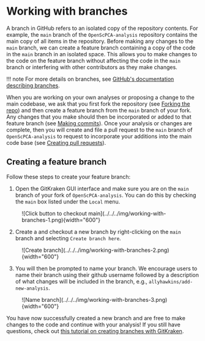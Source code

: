 # Working with branches

A branch in GitHub refers to an isolated copy of the repository contents.
For example, the `main` branch of the `OpenScPCA-analysis` repository contains the main copy of all items in the repository.
Before making any changes to the `main` branch, we can create a feature branch containing a copy of the code in the `main` branch in an isolated space.
This allows you to make changes to the code on the feature branch without affecting the code in the `main` branch or interfering with other contributors as they make changes.

!!! note
    For more details on branches, see [GitHub's documentation describing branches](https://docs.github.com/en/pull-requests/collaborating-with-pull-requests/proposing-changes-to-your-work-with-pull-requests/about-branches).

When you are working on your own analyses or proposing a change to the main codebase, we ask that you first fork the repository (see [Forking the repo](STUB-LINK)) and then create a feature branch from the `main` branch of your fork.
Any changes that you make should then be incorporated or added to that feature branch (see [Making commits](STUB-LINK)).
Once your analysis or changes are complete, then you will create and file a pull request to the `main` branch of `OpenScPCA-analysis` to request to incorporate your additions into the main code base (see [Creating pull requests](STUB-LINK)).

## Creating a feature branch

Follow these steps to create your feature branch:

1. Open the GitKraken GUI interface and make sure you are on the `main` branch of your fork of `OpenScPCA-analysis`.
You can do this by checking the `main` box listed under the `Local` menu.

<figure markdown="span">
    ![Click button to checkout main](../../../img/working-with-branches-1.png){width="600"}
</figure>

2. Create a and checkout a new branch by right-clicking on the `main` branch and selecting `Create branch here`.

<figure markdown="span">
    ![Create branch](../../../img/working-with-branches-2.png){width="600"}
</figure>

3. You will then be prompted to name your branch.
We encourage users to name their branch using their github username followed by a description of what changes will be included in the branch, e.g., `allyhawkins/add-new-analysis`.

<figure markdown="span">
    ![Name branch](../../../img/working-with-branches-3.png){width="600"}
</figure>

You have now successfully created a new branch and are free to make changes to the code and continue with your analysis!
If you still have questions, check out [this tutorial on creating branches with GitKraken](https://www.gitkraken.com/learn/git/problems/create-git-branch).
